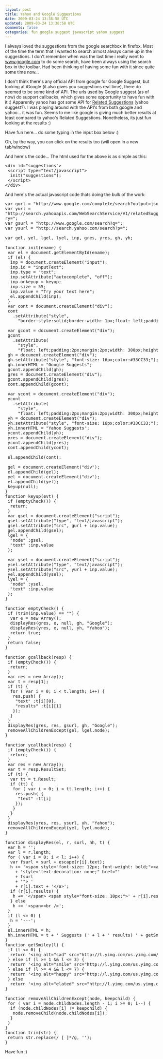 ```yaml
---           
layout: post
title: Yahoo and Google Suggestions
date: 2009-03-24 13:38:58 UTC
updated: 2009-03-24 13:38:58 UTC
comments: false
categories: fun google suggest javascript yahoo suggest
---
```

 
<script type="text/javascript">var dzone_style = '1';</script> <script language="javascript" 
src="http://widgets.dzone.com/widgets/zoneit.js"></script>
 
I always loved the suggestions from the google searchbox in firefox. Most of the time the term that I wanted to search 
almost always came up in the suggestions. I don't remember when was the last time i really went to www.google.com to do 
some search, have been always using the search box in the toolbar.
Had been thinking of having some fun with it since quite some time now...

I don't think there's any official API from google for Google Suggest, but looking at iGoogle (it also gives you 
suggestions real time), there do seemed to be some kind of API. The urls used by Google suggest (as of now) do support 
callbacks, which gives some opportunity to have fun with it :)
Apparently yahoo has got some API for <a href="http://developer.yahoo.com/search/web/V1/relatedSuggestion.html">Related 
Suggestions</a> (yahoo suggest?). I was playing around with the API's from both google and yahoo... it was fun. Seems 
to me like google is giving much better results at least compared to yahoo's Related Suggestions. Nonetheless, its just 
fun looking at the results :)

Have fun here... do some typing in the input box below :)

<script type="text/javascript">
var gurl = "http://www.google.com/complete/search?output=json&callback=gcallback&q=";
var yurl = 
"http://search.yahooapis.com/WebSearchService/V1/relatedSuggestion?appid=abhisanoujam&output=json&callback=ycallback&que
ry=";
var gsurl = "http://www.google.com/search?q=";
var ysurl = "http://search.yahoo.com/search?p=";

var gel, yel, lgel, lyel, inp, gres, yres, gh, yh;

function init(ename) {
 var el = document.getElementById(ename);
 if (el) {
  inp = document.createElement("input");
  inp.id = "inputText";
  inp.type = "text";
  inp.setAttribute("autocomplete", "off");
  inp.onkeyup = keyup;
  inp.size = 55;
  inp.value = "Try your text here";
  el.appendChild(inp);
 }
 var cont = document.createElement("div");
 cont
   .setAttribute("style",
     "border-style:solid;border-width: 1px;float: left;padding:2px;margin:2px;");

 var gcont = document.createElement("div");
 gcont
   .setAttribute(
     "style",
     "float: left;padding:2px;margin:2px;width: 300px;height: 300px;border-style:solid;border-width: 1px;");
 gh = document.createElement("div");
 gh.setAttribute("style", "font-size: 16px;color:#33CC33;");
 gh.innerHTML = "Google Suggests";
 gcont.appendChild(gh);
 gres = document.createElement("div");
 gcont.appendChild(gres);
 cont.appendChild(gcont);

 var ycont = document.createElement("div");
 ycont
   .setAttribute(
     "style",
     "float: left;padding:2px;margin:2px;width: 300px;height: 300px;border-style:solid;border-width: 1px;");
 yh = document.createElement("div");
 yh.setAttribute("style", "font-size: 16px;color:#33CC33;");
 yh.innerHTML = "Yahoo Suggests";
 ycont.appendChild(yh);
 yres = document.createElement("div");
 ycont.appendChild(yres);
 cont.appendChild(ycont);

 el.appendChild(cont);

 gel = document.createElement("div");
 el.appendChild(gel);
 yel = document.createElement("div");
 el.appendChild(yel);
 keyup(null);
}
function keyup(evt) {
 if (emptyCheck()) {
  return;
 }
 var gsel = document.createElement("script");
 gsel.setAttribute("type", "text/javascript");
 gsel.setAttribute("src", gurl + inp.value);
 gel.appendChild(gsel);
 lgel = {
  "node" :gsel,
  "text" :inp.value
 };

 var ysel = document.createElement("script");
 ysel.setAttribute("type", "text/javascript");
 ysel.setAttribute("src", yurl + inp.value);
 yel.appendChild(ysel);
 lyel = {
  "node" :ysel,
  "text" :inp.value
 };
}

function emptyCheck() {
 if (trim(inp.value) == "") {
  var e = new Array();
  displayRes(gres, e, null, gh, "Google");
  displayRes(yres, e, null, yh, "Yahoo");
  return true;
 }
 return false;
}

function gcallback(resp) {
 if (emptyCheck()) {
  return;
 }
 var res = new Array();
 var t = resp[1];
 if (t) {
  for ( var i = 0; i < t.length; i++) {
   res.push( {
    "text" :t[i][0],
    "results" :t[i][1]
   });
  }
 }
 displayRes(gres, res, gsurl, gh, "Google");
 removeAllChildrenExcept(gel, lgel.node);
}

function ycallback(resp) {
 if (emptyCheck()) {
  return;
 }
 var res = new Array();
 var t = resp.ResultSet;
 if (t) {
  var tt = t.Result;
  if (tt) {
   for ( var i = 0; i < tt.length; i++) {
    res.push( {
     "text" :tt[i]
    });
   }
  }
 }
 displayRes(yres, res, ysurl, yh, "Yahoo");
 removeAllChildrenExcept(yel, lyel.node);
}

function displayRes(el, r, surl, hh, t) {
 var h = '';
 var l = r.length;
 for ( var i = 0; i < l; i++) {
  var fsurl = surl + escape(r[i].text);
  h += '<span style="font-size: 12px; font-weight: bold;"><a target="_blank" '
    + 'style="text-decoration: none;" href="'
    + fsurl
    + '"> '
    + r[i].text + '</a>';
  if (r[i].results) {
   h += '</span> <span style="font-size: 10px;">' + r[i].results + '</span>
';
  } else
   h += '<span>
';
 }
 if (l <= 0) {
  h = '---';
 }
 el.innerHTML = h;
 hh.innerHTML = t + ' Suggests (' + l + ' results) ' + getSmiley(l);
}
function getSmiley(l) {
 if (l <= 0) {
  return '<img alt="sad" src="http://l.yimg.com/us.yimg.com/i/mesg/emoticons7/20.gif">';
 } else if (l >= 1 && l <= 3) {
  return '<img alt="smile" src="http://l.yimg.com/us.yimg.com/i/mesg/emoticons7/15.gif">';
 } else if (l >= 4 && l <= 7) {
  return '<img alt="happy" src="http://l.yimg.com/us.yimg.com/i/mesg/emoticons7/1.gif">';
 } else
  return '<img alt="elated" src="http://l.yimg.com/us.yimg.com/i/mesg/emoticons7/69.gif">';
}

function removeAllChildrenExcept(node, keepchild) {
 for ( var i = node.childNodes.length - 1; i >= 0; i--) {
  if (node.childNodes[i] != keepchild) {
   node.removeChild(node.childNodes[i]);
  }
 }
}
function trim(str) {
 return str.replace(/ [ ]*/g, '');
}

</script>

<div id="suggestions"> <script type="text/javascript"> init("suggestions"); </script> </div>

<div style="clear:both">
Oh, by the way, you can click on the results too (will open in a new tab/window)
</div>

And here's the code...
The html used for the above is as simple as this:

<pre name="code" class="xml:collapse">
&lt;div id="suggestions"&gt;
 &lt;script type="text/javascript"&gt;
  init("suggestions");
 &lt;/script&gt;
&lt;/div&gt;
</pre>

And here's the actual javascript code thats doing the bulk of the work:

<pre name="code" class="xml:collapse">
var gurl = "http://www.google.com/complete/search?output=json&callback=gcallback&q=";
var yurl = 
"http://search.yahooapis.com/WebSearchService/V1/relatedSuggestion?appid=abhisanoujam&output=json&callback=ycallback&que
ry=";
var gsurl = "http://www.google.com/search?q=";
var ysurl = "http://search.yahoo.com/search?p=";

var gel, yel, lgel, lyel, inp, gres, yres, gh, yh;

function init(ename) {
 var el = document.getElementById(ename);
 if (el) {
  inp = document.createElement("input");
  inp.id = "inputText";
  inp.type = "text";
  inp.setAttribute("autocomplete", "off");
  inp.onkeyup = keyup;
  inp.size = 55;
  inp.value = "Try your text here";
  el.appendChild(inp);
 }
 var cont = document.createElement("div");
 cont
   .setAttribute("style",
     "border-style:solid;border-width: 1px;float: left;padding:2px;margin:2px;");

 var gcont = document.createElement("div");
 gcont
   .setAttribute(
     "style",
     "float: left;padding:2px;margin:2px;width: 300px;height: 300px;border-style:solid;border-width: 1px;");
 gh = document.createElement("div");
 gh.setAttribute("style", "font-size: 16px;color:#33CC33;");
 gh.innerHTML = "Google Suggests";
 gcont.appendChild(gh);
 gres = document.createElement("div");
 gcont.appendChild(gres);
 cont.appendChild(gcont);

 var ycont = document.createElement("div");
 ycont
   .setAttribute(
     "style",
     "float: left;padding:2px;margin:2px;width: 300px;height: 300px;border-style:solid;border-width: 1px;");
 yh = document.createElement("div");
 yh.setAttribute("style", "font-size: 16px;color:#33CC33;");
 yh.innerHTML = "Yahoo Suggests";
 ycont.appendChild(yh);
 yres = document.createElement("div");
 ycont.appendChild(yres);
 cont.appendChild(ycont);

 el.appendChild(cont);

 gel = document.createElement("div");
 el.appendChild(gel);
 yel = document.createElement("div");
 el.appendChild(yel);
 keyup(null);
}
function keyup(evt) {
 if (emptyCheck()) {
  return;
 }
 var gsel = document.createElement("script");
 gsel.setAttribute("type", "text/javascript");
 gsel.setAttribute("src", gurl + inp.value);
 gel.appendChild(gsel);
 lgel = {
  "node" :gsel,
  "text" :inp.value
 };

 var ysel = document.createElement("script");
 ysel.setAttribute("type", "text/javascript");
 ysel.setAttribute("src", yurl + inp.value);
 yel.appendChild(ysel);
 lyel = {
  "node" :ysel,
  "text" :inp.value
 };
}

function emptyCheck() {
 if (trim(inp.value) == "") {
  var e = new Array();
  displayRes(gres, e, null, gh, "Google");
  displayRes(yres, e, null, yh, "Yahoo");
  return true;
 }
 return false;
}

function gcallback(resp) {
 if (emptyCheck()) {
  return;
 }
 var res = new Array();
 var t = resp[1];
 if (t) {
  for ( var i = 0; i &lt; t.length; i++) {
   res.push( {
    "text" :t[i][0],
    "results" :t[i][1]
   });
  }
 }
 displayRes(gres, res, gsurl, gh, "Google");
 removeAllChildrenExcept(gel, lgel.node);
}

function ycallback(resp) {
 if (emptyCheck()) {
  return;
 }
 var res = new Array();
 var t = resp.ResultSet;
 if (t) {
  var tt = t.Result;
  if (tt) {
   for ( var i = 0; i &lt; tt.length; i++) {
    res.push( {
     "text" :tt[i]
    });
   }
  }
 }
 displayRes(yres, res, ysurl, yh, "Yahoo");
 removeAllChildrenExcept(yel, lyel.node);
}

function displayRes(el, r, surl, hh, t) {
 var h = '';
 var l = r.length;
 for ( var i = 0; i &lt; l; i++) {
  var fsurl = surl + escape(r[i].text);
  h += '&lt;span style="font-size: 12px; font-weight: bold;"&gt;&lt;a target="_blank" '
    + 'style="text-decoration: none;" href="'
    + fsurl
    + '"&gt; '
    + r[i].text + '&lt;/a&gt;';
  if (r[i].results) {
   h += '&lt;/span&gt; &lt;span style="font-size: 10px;"&gt;' + r[i].results + '&lt;/span&gt;&lt;br /&gt;';
  } else
   h += '&lt;span&gt;&lt;br /&gt;';
 }
 if (l &lt;= 0) {
  h = '---';
 }
 el.innerHTML = h;
 hh.innerHTML = t + ' Suggests (' + l + ' results) ' + getSmiley(l);
}
function getSmiley(l) {
 if (l &lt;= 0) {
  return '&lt;img alt="sad" src="http://l.yimg.com/us.yimg.com/i/mesg/emoticons7/20.gif"&gt;';
 } else if (l &gt;= 1 && l &lt;= 3) {
  return '&lt;img alt="smile" src="http://l.yimg.com/us.yimg.com/i/mesg/emoticons7/15.gif"&gt;';
 } else if (l &gt;= 4 && l &lt;= 7) {
  return '&lt;img alt="happy" src="http://l.yimg.com/us.yimg.com/i/mesg/emoticons7/1.gif"&gt;';
 } else
  return '&lt;img alt="elated" src="http://l.yimg.com/us.yimg.com/i/mesg/emoticons7/69.gif"&gt;';
}

function removeAllChildrenExcept(node, keepchild) {
 for ( var i = node.childNodes.length - 1; i &gt;= 0; i--) {
  if (node.childNodes[i] != keepchild) {
   node.removeChild(node.childNodes[i]);
  }
 }
}
function trim(str) {
 return str.replace(/ [ ]*/g, '');
}
</pre>


Have fun :)
